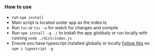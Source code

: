 ### How to use

- run `npm install`
- Main script is located under app as the index.ts
- Run `tsc` or `tsc -w` for watch for changes and compile
- Run `npm install -g ./` to install the app globbaly or run locally with running `node ./dist/index.js   `
- Ensure you have typescript installed globally or locally [Follow this](https://alligator.io/typescript/new-project/ "Follow this") ex: `npm i typescript -g`